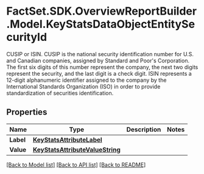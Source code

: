 # FactSet.SDK.OverviewReportBuilder.Model.KeyStatsDataObjectEntitySecurityId
CUSIP or ISIN. CUSIP is the national security identification number for U.S. and Canadian companies, assigned by Standard and Poor's Corporation. The first six digits of this number represent the company, the next two digits represent the security, and the last digit is a check digit. ISIN represents a 12-digit alphanumeric identifier assigned to the company by the International Standards Organization (ISO) in order to provide standardization of securities identification.

## Properties

Name | Type | Description | Notes
------------ | ------------- | ------------- | -------------
**Label** | [**KeyStatsAttributeLabel**](KeyStatsAttributeLabel.md) |  | 
**Value** | [**KeyStatsAttributeValueString**](KeyStatsAttributeValueString.md) |  | 

[[Back to Model list]](../README.md#documentation-for-models) [[Back to API list]](../README.md#documentation-for-api-endpoints) [[Back to README]](../README.md)

